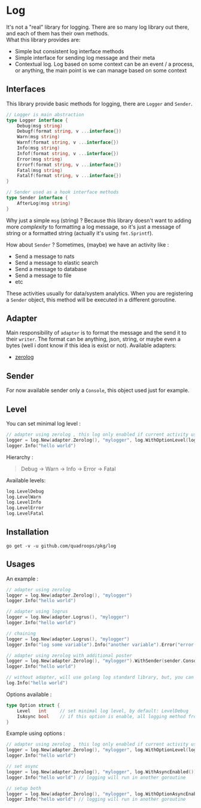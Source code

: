 # Log

It's not a "real" library for logging.  There are so many log library out there, and each of them has their own methods.  
What this library provides are:

- Simple but consistent log interface methods
- Simple interface for sending log message and their meta 
- Contextual log.  Log based on some context can be an event / a process, or anything, the main point is we can manage based on some context

## Interfaces

This library provide basic methods for logging, there are `Logger` and `Sender`. 

```go
// Logger is main abstraction
type Logger interface {
    Debug(msg string)
    Debugf(format string, v ...interface{})
    Warn(msg string)
    Warnf(format string, v ...interface{})
    Info(msg string)
    Infof(format string, v ...interface{})
    Error(msg string)
    Errorf(format string, v ...interface{})
    Fatal(msg string)
    Fatalf(format string, v ...interface{})
}

// Sender used as a hook interface methods
type Sender interface {
    AfterLog(msg string)
} 

```

Why just a simple `msg` (string) ? Because this library doesn't want to adding more _complexity_ to formatting a log message, so it's just a message of string
or a formatted string (actually it's using `fmt.Sprintf`). 

How about `Sender` ? Sometimes, (maybe) we have an activity like : 

- Send a message to nats 
- Send a message to elastic search
- Send a message to database
- Send a message to file
- etc

These activities usually for data/system analytics.  When you are registering a `Sender` object, this method will be executed in a different goroutine.

## Adapter

Main responsibility of `adapter` is to format the message and the send it to their `writer`.  The format can be anything, json, string, or maybe even a bytes (well i dont know if this idea is exist or not).  Available adapters:

- [zerolog](https://github.com/rs/zerolog)

## Sender

For now available sender only a `Console`, this object used just for example.

## Level

You can set minimal log level : 

```go
// adapter using zerolog , this log only enabled if current activity using Info
logger = log.New(adapter.Zerolog(), "mylogger", log.WithOptionLevel(log.LevelInfo))
logger.Info("hello world")
```

Hierarchy :

> Debug -> Warn -> Info -> Error -> Fatal 

Available levels:

```go
log.LevelDebug
log.LevelWarn
log.LevelInfo
log.LevelError
log.LevelFatal
```

## Installation

```
go get -v -u github.com/quadroops/pkg/log
```

## Usages

An example :

```go
// adapter using zerolog 
logger = log.New(adapter.Zerolog(), "mylogger")
logger.Info("hello world")

// adapter using logrus
logger = log.New(adapter.Logrus(), "mylogger")
logger.Info("hello world")

// chaining
logger = log.New(adapter.Logrus(), "mylogger")
logger.Info("log some variable").Info("another variable").Error("error here")

// adapter using zerolog with additional poster
logger = log.New(adapter.Zerolog(), "mylogger").WithSender(sender.Console())
logger.Info("hello world")

// without adapter, will use golang log standard library, but, you can't use `Sender`
log.Info("hello world")
```

Options available :

```go
type Option struct {
    Level   int     // set minimal log level, by default: LevelDebug
    IsAsync bool    // if this option is enable, all logging method from an adapter will run in another goroutines, by default: false
}
```

Example using options :

```go
// adapter using zerolog , this log only enabled if current activity using Info
logger = log.New(adapter.Zerolog(), "mylogger", log.WithOptionLevel(log.LevelInfo))
logger.Info("hello world")

// set async
logger = log.New(adapter.Zerolog(), "mylogger", log.WithAsyncEnabled())
logger.Info("hello world") // logging will run in another goroutine 

// setup both
logger = log.New(adapter.Zerolog(), "mylogger", log.WithOptionAsyncEnabled(), log.WithOptionLevel(log.LevelInfo))
logger.Info("hello world") // logging will run in another goroutine 
```
